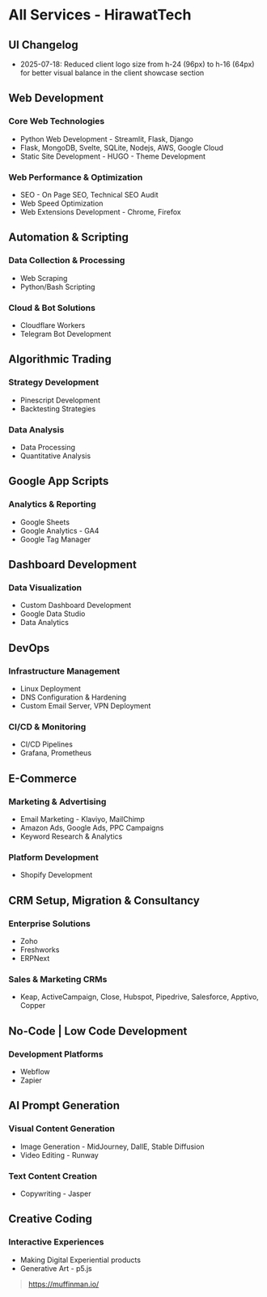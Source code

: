 # All Services - HirawatTech

## UI Changelog

- 2025-07-18: Reduced client logo size from h-24 (96px) to h-16 (64px) for better visual balance in the client showcase section

## Web Development

### Core Web Technologies
- Python Web Development - Streamlit, Flask, Django
- Flask, MongoDB, Svelte, SQLite, Nodejs, AWS, Google Cloud
- Static Site Development - HUGO - Theme Development

### Web Performance & Optimization
- SEO - On Page SEO, Technical SEO Audit
- Web Speed Optimization
- Web Extensions Development - Chrome, Firefox

## Automation & Scripting

### Data Collection & Processing
- Web Scraping
- Python/Bash Scripting

### Cloud & Bot Solutions
- Cloudflare Workers
- Telegram Bot Development

## Algorithmic Trading

### Strategy Development
- Pinescript Development
- Backtesting Strategies

### Data Analysis
- Data Processing
- Quantitative Analysis

## Google App Scripts

### Analytics & Reporting
- Google Sheets
- Google Analytics - GA4
- Google Tag Manager

## Dashboard Development

### Data Visualization
- Custom Dashboard Development
- Google Data Studio
- Data Analytics

## DevOps

### Infrastructure Management
- Linux Deployment
- DNS Configuration & Hardening
- Custom Email Server, VPN Deployment

### CI/CD & Monitoring
- CI/CD Pipelines
- Grafana, Prometheus

## E-Commerce

### Marketing & Advertising
- Email Marketing - Klaviyo, MailChimp
- Amazon Ads, Google Ads, PPC Campaigns
- Keyword Research & Analytics

### Platform Development
- Shopify Development

## CRM Setup, Migration & Consultancy

### Enterprise Solutions
- Zoho
- Freshworks
- ERPNext

### Sales & Marketing CRMs
- Keap, ActiveCampaign, Close, Hubspot, Pipedrive, Salesforce, Apptivo, Copper

## No-Code | Low Code Development

### Development Platforms
- Webflow
- Zapier

## AI Prompt Generation

### Visual Content Generation
- Image Generation - MidJourney, DallE, Stable Diffusion
- Video Editing - Runway

### Text Content Creation
- Copywriting - Jasper

## Creative Coding

### Interactive Experiences
- Making Digital Experiential products
- Generative Art - p5.js

> <https://muffinman.io/>
